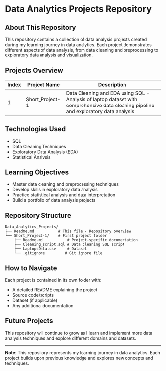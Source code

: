 # Data Analytics Projects Repository

## About This Repository
This repository contains a collection of data analysis projects created during my learning journey in data analytics. Each project demonstrates different aspects of data analysis, from data cleaning and preprocessing to exploratory data analysis and visualization.

## Projects Overview

| Index | Project Name    | Description                                                                                                                          |
| ----- | --------------- | ------------------------------------------------------------------------------------------------------------------------------------ |
| 1     | Short_Project-1 | Data Cleaning and EDA using SQL - Analysis of laptop dataset with comprehensive data cleaning pipeline and exploratory data analysis |

## Technologies Used
- SQL
- Data Cleaning Techniques
- Exploratory Data Analysis (EDA)
- Statistical Analysis

## Learning Objectives
- Master data cleaning and preprocessing techniques
- Develop skills in exploratory data analysis
- Practice statistical analysis and data interpretation
- Build a portfolio of data analysis projects

## Repository Structure
```
Data_Analytics_Projects/
├── Readme.md           # This file - Repository overview
└── Short_Project-1/    # First project folder
    ├── Readme.md           # Project-specific documentation
    ├── Cleaning_script.sql # Data cleaning SQL script
    ├── LaptopsData.csv     # Dataset
    └── .gitignore         # Git ignore file
```

## How to Navigate
Each project is contained in its own folder with:
- A detailed README explaining the project
- Source code/scripts
- Dataset (if applicable)
- Any additional documentation

## Future Projects
This repository will continue to grow as I learn and implement more data analysis techniques and explore different domains and datasets.

---
**Note**: This repository represents my learning journey in data analytics. Each project builds upon previous knowledge and explores new concepts and techniques.